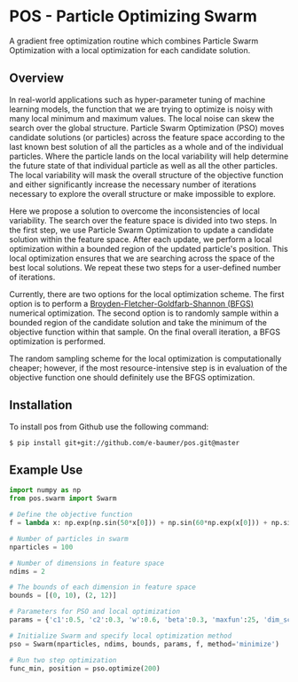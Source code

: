 # POS - Particle Optimizing Swarm
A gradient free optimization routine which combines Particle Swarm Optimization with a local optimization for each candidate solution.


## Overview
In real-world applications such as hyper-parameter tuning of machine learning models, the function that we are trying to optimize is noisy with
many local minimum and maximum values. The local noise can skew the search over the global structure. Particle Swarm Optimization (PSO) 
moves candidate solutions (or particles) across the feature space according to the last known best solution of all the particles as a whole and of
the individual particles. Where the particle lands on the local variability will help determine the future state of that individual particle as well
as all the other particles. The local variability will mask the overall structure of the objective function and either significantly increase the 
necessary number of iterations necessary to explore the overall structure or make impossible to explore. 

Here we propose a solution to overcome the inconsistencies of local variability. The search over the feature space is divided into two steps. 
In the first step, we use Particle Swarm Optimization to update a candidate solution within the feature space. After each update, we perform a local
optimization within a bounded region of the updated particle's position. This local optimization ensures that we are searching across the space
of the best local solutions. We repeat these two steps for a user-defined number of iterations.

Currently, there are two options for the local optimization scheme. The first option is to perform a [Broyden-Fletcher-Goldfarb-Shannon (BFGS)](https://en.wikipedia.org/wiki/Broyden%E2%80%93Fletcher%E2%80%93Goldfarb%E2%80%93Shanno_algorithm)
numerical optimization. The second option is to randomly sample within a bounded region of the candidate solution and take the minimum of the objective
function within that sample. On the final overall iteration, a BFGS optimization is performed.

The random sampling scheme for the local optimization is computationally cheaper; however, if the most resource-intensive step is in evaluation of
the objective function one should definitely use the BFGS optimization.


## Installation
To install pos from Github use the following command:
```shell
$ pip install git+git://github.com/e-baumer/pos.git@master
```

## Example Use
```python
import numpy as np
from pos.swarm import Swarm

# Define the objective function
f = lambda x: np.exp(np.sin(50*x[0])) + np.sin(60*np.exp(x[0])) + np.sin(70*np.sin(x[1]))

# Number of particles in swarm
nparticles = 100

# Number of dimensions in feature space
ndims = 2

# The bounds of each dimension in feature space
bounds = [(0, 10), (2, 12)]

# Parameters for PSO and local optimization
params = {'c1':0.5, 'c2':0.3, 'w':0.6, 'beta':0.3, 'maxfun':25, 'dim_scale':[0.02]}

# Initialize Swarm and specify local optimization method
pso = Swarm(nparticles, ndims, bounds, params, f, method='minimize')

# Run two step optimization
func_min, position = pso.optimize(200)
```
